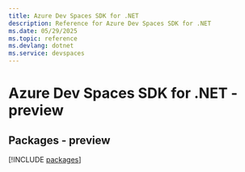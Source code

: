 ```yaml
---
title: Azure Dev Spaces SDK for .NET
description: Reference for Azure Dev Spaces SDK for .NET
ms.date: 05/29/2025
ms.topic: reference
ms.devlang: dotnet
ms.service: devspaces
---
```

# Azure Dev Spaces SDK for .NET - preview
## Packages - preview
[!INCLUDE [packages](dev-spaces-index.md)]